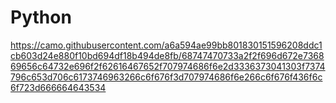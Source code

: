 # Python

https://camo.githubusercontent.com/a6a594ae99bb801830151596208ddc1cb603d24e880f10bd694df18b494de8fb/68747470733a2f2f696d672e736869656c64732e696f2f62616467652f707974686f6e2d3336373041303f7374796c653d706c6173746963266c6f676f3d707974686f6e266c6f676f436f6c6f723d666664643534
